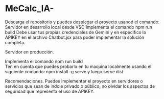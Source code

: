 # MeCalc_IA-
Descarga el repositorio y puedes desplegar el proyecto usanod el comando:
Servidor en desarrollo local desde VSC
Implementa el comando npm run build 
Debe usar tus propias credenciales de Gemini y en especifico la APIKEY en el archivo Chatbot.jsx para poder implementar la solución completa.

Servidor en producción.

Implementa el comando npm run build  
Ten en cuenta que puedes probarlo en tu maquina localmente usando el siguiente comando:
npm install -g serve 
y luego 
serve dist 

Recomendaciones.
Puedes implementar el proyecto en servidores o servicios que sean de indole privado o público, no olvidar los aspectos de seguridad que representa el uso de APIKEY.




